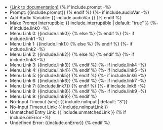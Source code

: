 - [(Link to documentation)](https://help.webex.com/en-us/article/n5595zd/Webex-Contact-Center-Setup-and-Administration-Guide#Cisco_Concept.dita_8a8f0369-60b9-4d31-af05-9338f7aa54be)
{% if include.prompt -%}
- Prompt: {{include.prompt}} 
{% endif %}
{%- if include.audioVar -%}
- Add Audio Variable: {{ include.audioVar }} 
{% endif %}
- Make Prompt Interruptible: {{ include.interruptible | default: "true" }}
{%- if include.link0 -%}
- Menu Link 0: {{include.link0}} 
{% else %}
{% endif %}
{%- if include.link1 -%}
- Menu Link 1: {{include.link1}} 
{% else %}
{% endif %}
{%- if include.link2 -%}
- Menu Link 2: {{include.link2}}
{% else %}
{% endif %}
{%- if include.link3 -%}
- Menu Link 3: {{include.link3}} 
{% endif %}
{%- if include.link4 -%}
- Menu Link 4: {{include.link4}} 
{% endif %}
{%- if include.link5 -%}
- Menu Link 5: {{include.link5}} 
{% endif %}
{%- if include.link6 -%}
- Menu Link 6: {{include.link6}} 
{% endif %}
{%- if include.link7 -%}
- Menu Link 7: {{include.link7}} 
{% endif %}
{%- if include.link8 -%}
- Menu Link 8: {{include.link8}} 
{% endif %}
{%- if include.link9 -%}
- Menu Link 9: {{include.link9}} 
{% endif %}
- No-Input Timeout (sec): {{ include.noInput | default: "3"}}
- No-Input Timeout Link: {{ include.noInputLink  }}
- Unmatched Entry Link: {{ include.unmatchedLink }}
{% if include.onError -%}
- Undefined Error: {{include.onError}}
{% endif %}